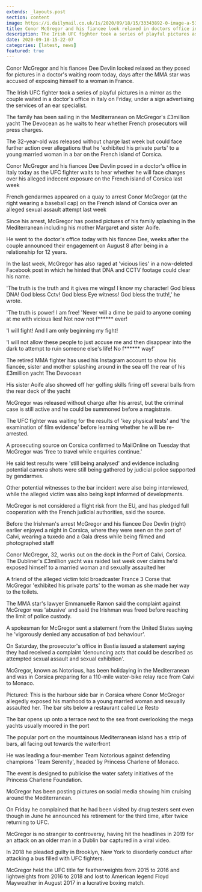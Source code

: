 ```yaml
---
extends: _layouts.post
section: content
image: https://i.dailymail.co.uk/1s/2020/09/18/15/33343892-0-image-a-53_1600438740704.jpg 
title: Conor McGregor and his fiancee look relaxed in doctors office in Italy 
description: The Irish UFC fighter took a series of playful pictures as the couple waited in a doctors office in Italy on Friday, under a sign advertising the services of an ear specialist. 
date: 2020-09-18-15-22-07 
categories: [latest, news] 
featured: true 
--- 
```

Conor McGregor and his fiancee Dee Devlin looked relaxed as they posed for pictures in a doctor's waiting room today, days after the MMA star was accused of exposing himself to a woman in France. 

The Irish UFC fighter took a series of playful pictures in a mirror as the couple waited in a doctor's office in Italy on Friday, under a sign advertising the services of an ear specialist. 

The family has been sailing in the Mediterranean on McGregor's £3million yacht The Devocean as he waits to hear whether French prosecutors will press charges. 

The 32-year-old was released without charge last week but could face further action over allegations that he 'exhibited his private parts' to a young married woman in a bar on the French island of Corsica. 

Conor McGregor and his fiancee Dee Devlin posed in a doctor's office in Italy today as the UFC fighter waits to hear whether he will face charges over his alleged indecent exposure on the French island of Corsica last week 

French gendarmes appeared on a quay to arrest Conor McGregor (at the right wearing a baseball cap) on the French island of Corsica over an alleged sexual assault attempt last week 

Since his arrest, McGregor has posted pictures of his family splashing in the Mediterranean including his mother Margaret and sister Aoife. 

He went to the doctor's office today with his fiancee Dee, weeks after the couple announced their engagement on August 8 after being in a relationship for 12 years. 

In the last week, McGregor has also raged at 'vicious lies' in a now-deleted Facebook post in which he hinted that DNA and CCTV footage could clear his name.  

'The truth is the truth and it gives me wings! I know my character! God bless DNA! God bless Cctv! God bless Eye witness! God bless the truth!,' he wrote. 

'The truth is power! I am free! 'Never will a dime be paid to anyone coming at me with vicious lies! Not now not f****** ever!

'I will fight! And I am only beginning my fight!

'I will not allow these people to just accuse me and then disappear into the dark to attempt to ruin someone else's life! No f****** way!'

The retired MMA fighter has used his Instagram account to show his fiancée, sister and mother splashing around in the sea off the rear of his £3million yacht The Devocean

His sister Aoife also showed off her golfing skills firing off several balls from the rear deck of the yacht

McGregor was released without charge after his arrest, but the criminal case is still active and he could be summoned before a magistrate. 

The UFC fighter was waiting for the results of 'key physical tests' and 'the examination of film evidence' before learning whether he will be re-arrested. 

A prosecuting source on Corsica confirmed to MailOnline on Tuesday that McGregor was 'free to travel while enquiries continue.'

He said test results were 'still being analysed' and evidence including potential camera shots were still being gathered by judicial police supported by gendarmes.

Other potential witnesses to the bar incident were also being interviewed, while the alleged victim was also being kept informed of developments.

McGregor is not considered a flight risk from the EU, and has pledged full cooperation with the French judicial authorities, said the source. 

Before the Irishman's arrest McGregor and his fiancee Dee Devlin (right) earlier enjoyed a night in Corsica, where they were seen on the port of Calvi, wearing a tuxedo and a Gala dress while being filmed and photographed staff

Conor McGregor, 32, works out on the dock in the Port of Calvi, Corsica. The Dubliner's £3million yacht was raided last week over claims he'd exposed himself to a married woman and sexually assaulted her

A friend of the alleged victim told broadcaster France 3 Corse that McGregor 'exhibited his private parts' to the woman as she made her way to the toilets. 

The MMA star's lawyer Emmanuelle Ramon said the complaint against McGregor was 'abusive' and said the Irishman was freed before reaching the limit of police custody.   

A spokesman for McGregor sent a statement from the United States saying he 'vigorously denied any accusation of bad behaviour'.

 On Saturday, the prosecutor's office in Bastia issued a statement saying they had received a complaint 'denouncing acts that could be described as attempted sexual assault and sexual exhibition'. 

McGregor, known as Notorious, has been holidaying in the Mediterranean and was in Corsica preparing for a 110-mile water-bike relay race from Calvi to Monaco.

Pictured: This is the harbour side bar in Corsica where Conor McGregor allegedly exposed his manhood to a young married woman and sexually assaulted her. The bar sits below a restaurant called Le Resto

The bar opens up onto a terrace next to the sea front overlooking the mega yachts usually moored in the port

The popular port on the mountainous Mediterranean island has a strip of bars, all facing out towards the waterfront

He was leading a four-member Team Notorious against defending champions 'Team Serenity', headed by Princess Charlene of Monaco. 

The event is designed to publicise the water safety initiatives of the Princess Charlene Foundation. 

McGregor has been posting pictures on social media showing him cruising around the Mediterranean. 

On Friday he complained that he had been visited by drug testers sent even though in June he announced his retirement for the third time, after twice returning to UFC.  

McGregor is no stranger to controversy, having hit the headlines in 2019 for an attack on an older man in a Dublin bar captured in a viral video.

In 2018 he pleaded guilty in Brooklyn, New York to disorderly conduct after attacking a bus filled with UFC fighters.

McGregor held the UFC title for featherweights from 2015 to 2016 and lightweights from 2016 to 2018 and lost to American legend Floyd Mayweather in August 2017 in a lucrative boxing match.

